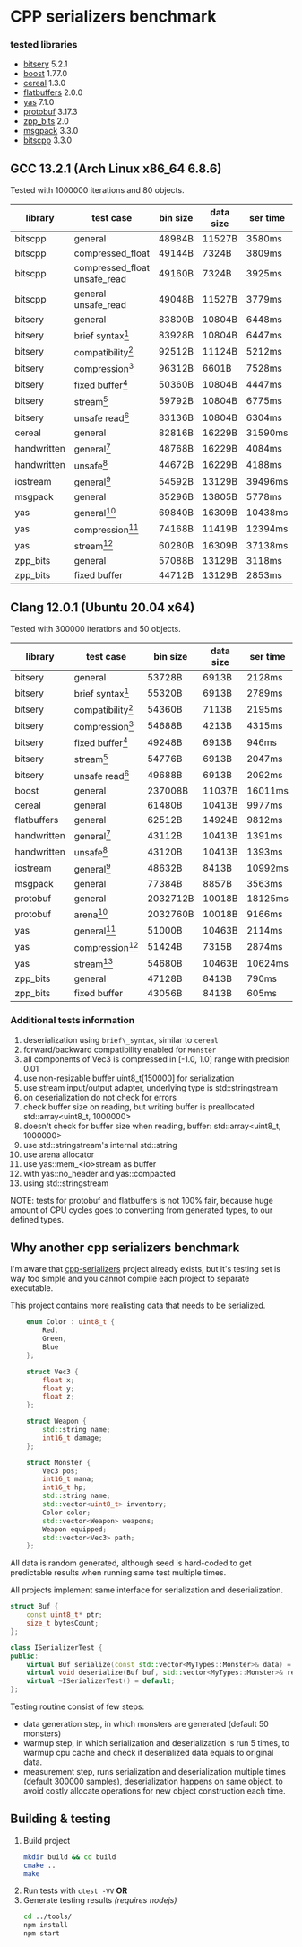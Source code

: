 # CPP serializers benchmark

### tested libraries
* [bitsery](https://github.com/fraillt/bitsery) 5.2.1
* [boost](https://www.boost.org/) 1.77.0
* [cereal](https://uscilab.github.io/cereal/) 1.3.0
* [flatbuffers](https://google.github.io/flatbuffers/) 2.0.0
* [yas](https://github.com/niXman/yas) 7.1.0
* [protobuf](https://developers.google.com/protocol-buffers/) 3.17.3
* [zpp_bits](https://github.com/eyalz800/zpp_bits) 2.0
* [msgpack](https://github.com/msgpack/msgpack-c) 3.3.0
* [bitscpp](https://github.com/Drwalin/bitscpp) 3.3.0

## GCC 13.2.1 (Arch Linux x86\_64 6.8.6)

Tested with 1000000 iterations and 80 objects.

| library     | test case                                                  | bin size | data size | ser time | des time |
| ----------- | ---------------------------------------------------------- | -------- | --------- | -------- | -------- |
| bitscpp     | general                                                    | 48984B   | 11527B    | 3580ms   | 3642ms   |
| bitscpp     | compressed_float                                           | 49144B   | 7324B     | 3809ms   | 4927ms   |
| bitscpp     | compressed_float unsafe_read                               | 49160B   | 7324B     | 3925ms   | 4360ms   |
| bitscpp     | general unsafe_read                                        | 49048B   | 11527B    | 3779ms   | 4522ms   |
| bitsery     | general                                                    | 83800B   | 10804B    | 6448ms   | 4877ms   |
| bitsery     | brief syntax[<sup>1</sup>](#additional-tests-information)  | 83928B   | 10804B    | 6447ms   | 4195ms   |
| bitsery     | compatibility[<sup>2</sup>](#additional-tests-information) | 92512B   | 11124B    | 5212ms   | 4640ms   |
| bitsery     | compression[<sup>3</sup>](#additional-tests-information)   | 96312B   | 6601B     | 7528ms   | 5988ms   |
| bitsery     | fixed buffer[<sup>4</sup>](#additional-tests-information)  | 50360B   | 10804B    | 4447ms   | 5601ms   |
| bitsery     | stream[<sup>5</sup>](#additional-tests-information)        | 59792B   | 10804B    | 6775ms   | 22189ms  |
| bitsery     | unsafe read[<sup>6</sup>](#additional-tests-information)   | 83136B   | 10804B    | 6304ms   | 2643ms   |
| cereal      | general                                                    | 82816B   | 16229B    | 31590ms  | 25792ms  |
| handwritten | general[<sup>7</sup>](#additional-tests-information)       | 48768B   | 16229B    | 4084ms   | 5419ms   |
| handwritten | unsafe[<sup>8</sup>](#additional-tests-information)        | 44672B   | 16229B    | 4188ms   | 2857ms   |
| iostream    | general[<sup>9</sup>](#additional-tests-information)       | 54592B   | 13129B    | 39496ms  | 49056ms  |
| msgpack     | general                                                    | 85296B   | 13805B    | 5778ms   | 42534ms  |
| yas         | general[<sup>10</sup>](#additional-tests-information)      | 69840B   | 16309B    | 10438ms  | 7139ms   |
| yas         | compression[<sup>11</sup>](#additional-tests-information)  | 74168B   | 11419B    | 12394ms  | 7724ms   |
| yas         | stream[<sup>12</sup>](#additional-tests-information)       | 60280B   | 16309B    | 37138ms  | 37877ms  |
| zpp_bits    | general                                                    | 57088B   | 13129B    | 3118ms   | 3034ms   |
| zpp_bits    | fixed buffer                                               | 44712B   | 13129B    | 2853ms   | 3133ms   |


## Clang 12.0.1 (Ubuntu 20.04 x64)

Tested with 300000 iterations and 50 objects.

| library     | test case                                                  | bin size | data size | ser time | des time |
| ----------- | ---------------------------------------------------------- | -------- | --------- | -------- | -------- |
| bitsery     | general                                                    | 53728B   | 6913B     | 2128ms   | 1832ms   |
| bitsery     | brief syntax[<sup>1</sup>](#additional-tests-information)  | 55320B   | 6913B     | 2789ms   | 2071ms   |
| bitsery     | compatibility[<sup>2</sup>](#additional-tests-information) | 54360B   | 7113B     | 2195ms   | 1953ms   |
| bitsery     | compression[<sup>3</sup>](#additional-tests-information)   | 54688B   | 4213B     | 4315ms   | 4181ms   |
| bitsery     | fixed buffer[<sup>4</sup>](#additional-tests-information)  | 49248B   | 6913B     | 946ms    | 1941ms   |
| bitsery     | stream[<sup>5</sup>](#additional-tests-information)        | 54776B   | 6913B     | 2047ms   | 6089ms   |
| bitsery     | unsafe read[<sup>6</sup>](#additional-tests-information)   | 49688B   | 6913B     | 2092ms   | 1162ms   |
| boost       | general                                                    | 237008B  | 11037B    | 16011ms  | 13017ms  |
| cereal      | general                                                    | 61480B   | 10413B    | 9977ms   | 8565ms   |
| flatbuffers | general                                                    | 62512B   | 14924B    | 9812ms   | 3472ms   |
| handwritten | general[<sup>7</sup>](#additional-tests-information)       | 43112B   | 10413B    | 1391ms   | 1321ms   |
| handwritten | unsafe[<sup>8</sup>](#additional-tests-information)        | 43120B   | 10413B    | 1393ms   | 1212ms   |
| iostream    | general[<sup>9</sup>](#additional-tests-information)       | 48632B   | 8413B     | 10992ms  | 12771ms  |
| msgpack     | general                                                    | 77384B   | 8857B     | 3563ms   | 14705ms  |
| protobuf    | general                                                    | 2032712B | 10018B    | 18125ms  | 20211ms  |
| protobuf    | arena[<sup>10</sup>](#additional-tests-information)        | 2032760B | 10018B    | 9166ms   | 11378ms  |
| yas         | general[<sup>11</sup>](#additional-tests-information)      | 51000B   | 10463B    | 2114ms   | 1558ms   |
| yas         | compression[<sup>12</sup>](#additional-tests-information)  | 51424B   | 7315B     | 2874ms   | 2739ms   |
| yas         | stream[<sup>13</sup>](#additional-tests-information)       | 54680B   | 10463B    | 10624ms  | 10604ms  |
| zpp_bits    | general                                                    | 47128B   | 8413B     | 790ms    | 715ms    |
| zpp_bits    | fixed buffer                                               | 43056B   | 8413B     | 605ms    | 694ms    |

### Additional tests information

1. deserialization using `brief\_syntax`, similar to `cereal`
2. forward\/backward compatibility enabled for `Monster`
3. all components of Vec3 is compressed in \[-1.0, 1.0\] range with precision 0.01
4. use non-resizable buffer uint8\_t\[150000\] for serialization
5. use stream input\/output adapter, underlying type is std::stringstream
6. on deserialization do not check for errors
7. check buffer size on reading, but writing buffer is preallocated std::array&lt;uint8\_t, 1000000&gt;
8. doesn't check for buffer size when reading, buffer: std::array&lt;uint8\_t, 1000000&gt;
9. use std::stringstream's internal std::string
10. use arena allocator
11. use yas::mem\_&lt;io&gt;stream as buffer
12. with yas::no\_header and yas::compacted
13. using std::stringstream

NOTE: tests for protobuf and flatbuffers is not 100% fair, because huge amount of CPU cycles goes to converting from generated types, to our defined types.

## Why another cpp serializers benchmark

I'm aware that [cpp-serializers](https://github.com/thekvs/cpp-serializers) project already exists, but it's testing set is way too simple and you cannot compile each project to separate executable.

This project contains more realisting data that needs to be serialized.
```cpp
    enum Color : uint8_t {
        Red,
        Green,
        Blue
    };

    struct Vec3 {
        float x;
        float y;
        float z;
    };

    struct Weapon {
        std::string name;
        int16_t damage;
    };

    struct Monster {
        Vec3 pos;
        int16_t mana;
        int16_t hp;
        std::string name;
        std::vector<uint8_t> inventory;
        Color color;
        std::vector<Weapon> weapons;
        Weapon equipped;
        std::vector<Vec3> path;
    };
```

All data is random generated, although seed is hard-coded to get predictable results when running same test multiple times.

All projects implement same interface for serialization and deserialization.
```cpp
struct Buf {
    const uint8_t* ptr;
    size_t bytesCount;
};

class ISerializerTest {
public:
    virtual Buf serialize(const std::vector<MyTypes::Monster>& data) = 0;
    virtual void deserialize(Buf buf, std::vector<MyTypes::Monster>& res) = 0;
    virtual ~ISerializerTest() = default;
};
```

Testing routine consist of few steps:
* data generation step, in which monsters are generated (default 50 monsters)
* warmup step, in which serialization and deserialization is run 5 times, to warmup cpu cache and check if deserialized data equals to original data.
* measurement step, runs serialization and deserialization multiple times (default 300000 samples),
  deserialization happens on same object, to avoid costly allocate operations for new object construction each time.

## Building & testing

1. Build project
    ```bash
    mkdir build && cd build
    cmake ..
    make
    ```
2. Run tests with `ctest -VV` **OR**
3. Generate testing results *(requires nodejs)*
    ```bash
    cd ../tools/
    npm install
    npm start
    ```
